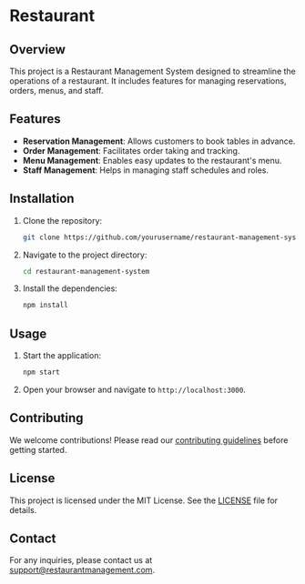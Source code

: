 # Restaurant 

## Overview
This project is a Restaurant Management System designed to streamline the operations of a restaurant. It includes features for managing reservations, orders, menus, and staff.

## Features
- **Reservation Management**: Allows customers to book tables in advance.
- **Order Management**: Facilitates order taking and tracking.
- **Menu Management**: Enables easy updates to the restaurant's menu.
- **Staff Management**: Helps in managing staff schedules and roles.

## Installation
1. Clone the repository:
    ```bash
    git clone https://github.com/yourusername/restaurant-management-system.git
    ```
2. Navigate to the project directory:
    ```bash
    cd restaurant-management-system
    ```
3. Install the dependencies:
    ```bash
    npm install
    ```

## Usage
1. Start the application:
    ```bash
    npm start
    ```
2. Open your browser and navigate to `http://localhost:3000`.

## Contributing
We welcome contributions! Please read our [contributing guidelines](CONTRIBUTING.md) before getting started.

## License
This project is licensed under the MIT License. See the [LICENSE](LICENSE) file for details.

## Contact
For any inquiries, please contact us at support@restaurantmanagement.com.
